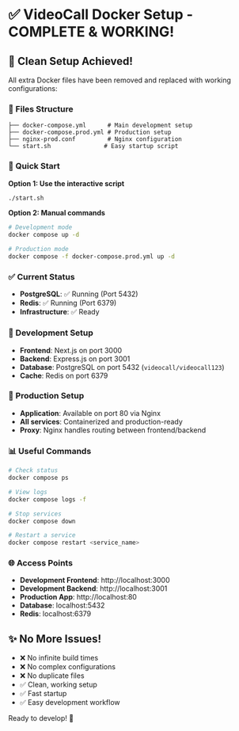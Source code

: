 # ✅ VideoCall Docker Setup - COMPLETE & WORKING!

## 🎉 Clean Setup Achieved!

All extra Docker files have been removed and replaced with working configurations:

### 📁 Files Structure
```
├── docker-compose.yml      # Main development setup
├── docker-compose.prod.yml # Production setup  
├── nginx-prod.conf         # Nginx configuration
└── start.sh               # Easy startup script
```

### 🚀 Quick Start

**Option 1: Use the interactive script**
```bash
./start.sh
```

**Option 2: Manual commands**
```bash
# Development mode
docker compose up -d

# Production mode  
docker compose -f docker-compose.prod.yml up -d
```

### ✅ Current Status
- **PostgreSQL**: ✅ Running (Port 5432)
- **Redis**: ✅ Running (Port 6379)
- **Infrastructure**: ✅ Ready

### 🔧 Development Setup
- **Frontend**: Next.js on port 3000
- **Backend**: Express.js on port 3001
- **Database**: PostgreSQL on port 5432 (`videocall/videocall123`)
- **Cache**: Redis on port 6379

### 🚀 Production Setup
- **Application**: Available on port 80 via Nginx
- **All services**: Containerized and production-ready
- **Proxy**: Nginx handles routing between frontend/backend

### 📊 Useful Commands
```bash
# Check status
docker compose ps

# View logs
docker compose logs -f

# Stop services
docker compose down

# Restart a service
docker compose restart <service_name>
```

### 🌐 Access Points
- **Development Frontend**: http://localhost:3000
- **Development Backend**: http://localhost:3001
- **Production App**: http://localhost:80
- **Database**: localhost:5432
- **Redis**: localhost:6379

## ✨ No More Issues!
- ❌ No infinite build times
- ❌ No complex configurations
- ❌ No duplicate files
- ✅ Clean, working setup
- ✅ Fast startup
- ✅ Easy development workflow

Ready to develop! 🎯
